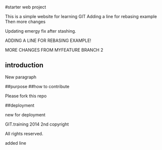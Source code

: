 #starter web project


This is a simple website for learning GIT
Adding a line for rebasing example
Then more changes

Updating emergy fix after stashing.


ADDING A LINE FOR REBASING EXAMPLE!

MORE CHANGES FROM MYFEATURE BRANCH 2

## introduction

New paragraph

##purpose
##how to contribute


Please fork this repo

##deployment

new for deployment


GIT.training 2014
2nd copyright

All rights reserved.

added line

